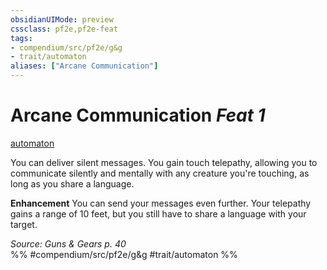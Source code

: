 ```yaml
---
obsidianUIMode: preview
cssclass: pf2e,pf2e-feat
tags:
- compendium/src/pf2e/g&g
- trait/automaton
aliases: ["Arcane Communication"]
---
```

# Arcane Communication  *Feat 1*  
[automaton](/rules/traits/automaton-g-g.md)  


You can deliver silent messages. You gain touch telepathy, allowing you to communicate silently and mentally with any creature you're touching, as long as you share a language.

**Enhancement** You can send your messages even further. Your telepathy gains a range of 10 feet, but you still have to share a language with your target.

*Source: Guns & Gears p. 40*  
%% #compendium/src/pf2e/g&g #trait/automaton %%
